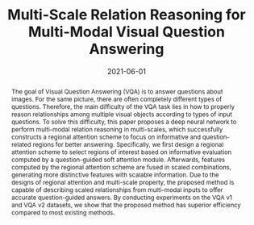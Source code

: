 ---
title: 'Multi-Scale Relation Reasoning for Multi-Modal Visual Question Answering'

# Authors
authors:
  - Yirui Wu
  - Yuntao Ma
  - Shaohua Wan

# Author notes (optional)
author_notes:
  # - 'Equal contribution'
  # - 'Equal contribution'

date: '2021-06-01'
doi: '10.1016/j.image.2021.116319'

# Schedule page publish date (NOT publication's date).
publishDate: '2021-06-01'

# Publication type.
publication_types: ['article-journal']

# Publication name and optional abbreviated publication name.
publication: Signal Processing Image Communication
publication_short: SPIC'21(SCI, CCF-C)

# Volume and issue
volume: 96
pages: '116319'

# Abstract
abstract: 'The goal of Visual Question Answering (VQA) is to answer questions about images. For the same picture, there are often completely different types of questions. Therefore, the main difficulty of the VQA task lies in how to properly reason relationships among multiple visual objects according to types of input questions. To solve this difficulty, this paper proposes a deep neural network to perform multi-modal relation reasoning in multi-scales, which successfully constructs a regional attention scheme to focus on informative and question-related regions for better answering. Specifically, we first design a regional attention scheme to select regions of interest based on informative evaluation computed by a question-guided soft attention module. Afterwards, features computed by the regional attention scheme are fused in scaled combinations, generating more distinctive features with scalable information. Due to the designs of regional attention and multi-scale property, the proposed method is capable of describing scaled relationships from multi-modal inputs to offer accurate question-guided answers. By conducting experiments on the VQA v1 and VQA v2 datasets, we show that the proposed method has superior efficiency compared to most existing methods.'


tags: []

# Display this page in the Featured widget?
featured: true


url_pdf: ''

---